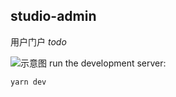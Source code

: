 ## studio-admin

用户门户 *todo*

![示意图](https://s2.loli.net/2022/10/07/C4K658YJTFmycHS.png)
run the development server:
```bash
yarn dev
```
